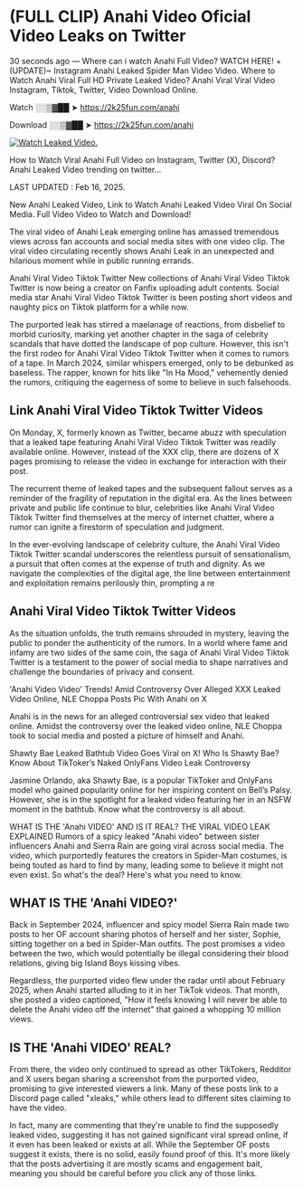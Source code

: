 # (FULL CLIP) Anahi Video Oficial Video Leaks on Twitter

30 seconds ago — Where can i watch Anahi Full Video? WATCH HERE! +(UPDATE)~ Instagram Anahi Leaked Spider Man Video Video. Where to Watch Anahi Viral Full HD Private Leaked Video? Anahi Viral Viral Video Instagram, Tiktok, Twitter, Video Download Online.

Watch ░░▒▓██ ➤ https://2k25fun.com/anahi

Download ░░▒▓██ ➤ https://2k25fun.com/anahi

[![Watch Leaked Video.](https://miro.medium.com/v2/resize:fit:828/format:webp/1*cilzJN44JGOrTw9NJCrNHA.gif "Watch Leaked Video")](https://2k25fun.com/anahi)

How to Watch Viral Anahi Full Video on Instagram, Twitter (X), Discord? Anahi Leaked Video trending on twitter...

LAST UPDATED : Feb 16, 2025.

New Anahi Leaked Video, Link to Watch Anahi Leaked Video Viral On Social Media. Full Video Video to Watch and Download!

The viral video of Anahi Leak emerging online has amassed tremendous views across fan accounts and social media sites with one video clip. The viral video circulating recently shows Anahi Leak in an unexpected and hilarious moment while in public running errands.

Anahi Viral Video Tiktok Twitter New collections of Anahi Viral Video Tiktok Twitter is now being a creator on Fanfix uploading adult contents. Social media star Anahi Viral Video Tiktok Twitter is been posting short videos and naughty pics on Tiktok platform for a while now.

The purported leak has stirred a maelanage of reactions, from disbelief to morbid curiosity, marking yet another chapter in the saga of celebrity scandals that have dotted the landscape of pop culture. However, this isn't the first rodeo for Anahi Viral Video Tiktok Twitter when it comes to rumors of a tape. In March 2024, similar whispers emerged, only to be debunked as baseless. The rapper, known for hits like "In Ha Mood," vehemently denied the rumors, critiquing the eagerness of some to believe in such falsehoods.

## Link Anahi Viral Video Tiktok Twitter Videos

On Monday, X, formerly known as Twitter, became abuzz with speculation that a leaked tape featuring Anahi Viral Video Tiktok Twitter was readily available online. However, instead of the XXX clip, there are dozens of X pages promising to release the video in exchange for interaction with their post.

The recurrent theme of leaked tapes and the subsequent fallout serves as a reminder of the fragility of reputation in the digital era. As the lines between private and public life continue to blur, celebrities like Anahi Viral Video Tiktok Twitter find themselves at the mercy of internet chatter, where a rumor can ignite a firestorm of speculation and judgment.

In the ever-evolving landscape of celebrity culture, the Anahi Viral Video Tiktok Twitter scandal underscores the relentless pursuit of sensationalism, a pursuit that often comes at the expense of truth and dignity. As we navigate the complexities of the digital age, the line between entertainment and exploitation remains perilously thin, prompting a re

##  Anahi Viral Video Tiktok Twitter Videos

As the situation unfolds, the truth remains shrouded in mystery, leaving the public to ponder the authenticity of the rumors. In a world where fame and infamy are two sides of the same coin, the saga of Anahi Viral Video Tiktok Twitter is a testament to the power of social media to shape narratives and challenge the boundaries of privacy and consent.

'Anahi Video Video' Trends! Amid Controversy Over Alleged XXX Leaked Video Online, NLE Choppa Posts Pic With Anahi on X

Anahi is in the news for an alleged controversial sex video that leaked online. Amidst the controversy over the leaked video online, NLE Choppa took to social media and posted a picture of himself and Anahi.

Shawty Bae Leaked Bathtub Video Goes Viral on X! Who Is Shawty Bae? Know About TikToker’s Naked OnlyFans Video Leak Controversy

Jasmine Orlando, aka Shawty Bae, is a popular TikToker and OnlyFans model who gained popularity online for her inspiring content on Bell’s Palsy. However, she is in the spotlight for a leaked video featuring her in an NSFW moment in the bathtub. Know what the controversy is all about.

WHAT IS THE 'Anahi VIDEO' AND IS IT REAL? THE VIRAL VIDEO LEAK EXPLAINED Rumors of a spicy leaked "Anahi video" between sister influencers Anahi and Sierra Rain are going viral across social media. The video, which purportedly features the creators in Spider-Man costumes, is being touted as hard to find by many, leading some to believe it might not even exist. So what's the deal? Here's what you need to know.

## WHAT IS THE 'Anahi VIDEO?'

Back in September 2024, influencer and spicy model Sierra Rain made two posts to her OF account sharing photos of herself and her sister, Sophie, sitting together on a bed in Spider-Man outfits. The post promises a video between the two, which would potentially be illegal considering their blood relations, giving big Island Boys kissing vibes.

Regardless, the purported video flew under the radar until about February 2025, when Anahi started alluding to it in her TikTok videos. That month, she posted a video captioned, "How it feels knowing I will never be able to delete the Anahi video off the internet" that gained a whopping 10 million views.

## IS THE 'Anahi VIDEO' REAL?

From there, the video only continued to spread as other TikTokers, Redditor and X users began sharing a screenshot from the purported video, promising to give interested viewers a link. Many of these posts link to a Discord page called "xleaks," while others lead to different sites claiming to have the video.

In fact, many are commenting that they're unable to find the supposedly leaked video, suggesting it has not gained significant viral spread online, if it even has been leaked or exists at all. While the September OF posts suggest it exists, there is no solid, easily found proof of this. It's more likely that the posts advertising it are mostly scams and engagement bait, meaning you should be careful before you click any of those links.